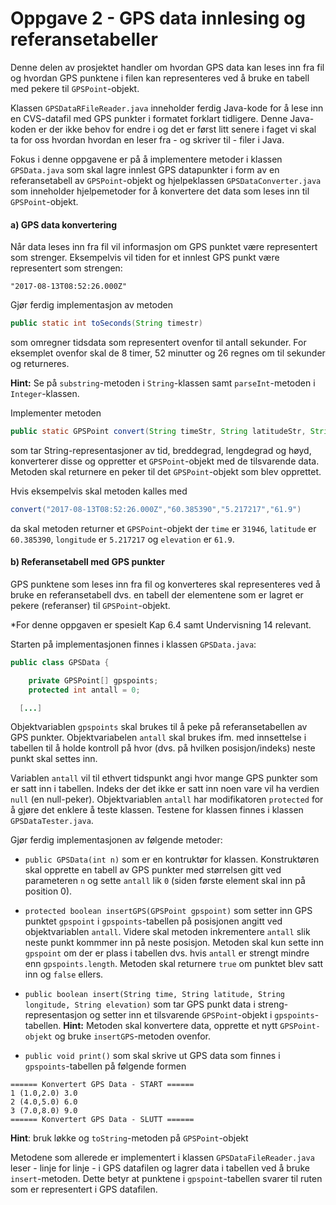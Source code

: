 # Oppgave 2 - GPS data innlesing og referansetabeller

Denne delen av prosjektet handler om hvordan GPS data kan leses inn fra fil og hvordan GPS punktene i filen kan representeres ved å bruke en tabell med pekere til `GPSPoint`-objekt.

Klassen `GPSDataRFileReader.java` inneholder ferdig Java-kode for å lese inn en CVS-datafil med GPS punkter i formatet forklart tidligere. Denne Java-koden er der ikke behov for endre i og det er først litt senere i faget vi skal ta for oss hvordan hvordan en leser fra - og skriver til - filer i Java.

Fokus i denne oppgavene er på å implementere metoder i klassen `GPSData.java` som skal lagre innlest GPS datapunkter i form av en referansetabell av `GPSPoint`-objekt og hjelpeklassen `GPSDataConverter.java` som inneholder hjelpemetoder for å konvertere det data som leses inn til `GPSPoint`-objekt.

#### a) GPS data konvertering

Når data leses inn fra fil vil informasjon om GPS punktet være representert som strenger. Eksempelvis vil tiden for et innlest GPS punkt være representert som strengen:

```
"2017-08-13T08:52:26.000Z"
```

Gjør ferdig implementasjon av metoden

```java
public static int toSeconds(String timestr)
```

som omregner tidsdata som representert ovenfor til antall sekunder. For eksemplet ovenfor skal de 8 timer, 52 minutter og 26  regnes om til sekunder og returneres.

**Hint:** Se på `substring`-metoden i `String`-klassen samt `parseInt`-metoden i `Integer`-klassen.  

Implementer metoden

```java
public static GPSPoint convert(String timeStr, String latitudeStr, String longitudeStr, String elevationStr) {
```

som tar String-representasjoner av tid, breddegrad, lengdegrad og høyd, konverterer disse og oppretter et `GPSPoint`-objekt med de tilsvarende data. Metoden skal returnere en peker til det `GPSPoint`-objekt som blev opprettet.

Hvis eksempelvis skal metoden kalles med

```java
convert("2017-08-13T08:52:26.000Z","60.385390","5.217217","61.9")
```

da skal metoden returner et `GPSPoint`-objekt der `time` er `31946`, `latitude` er `60.385390`, `longitude` er `5.217217` og `elevation` er `61.9`.

#### b) Referansetabell med GPS punkter

GPS punktene som leses inn fra fil og konverteres skal representeres ved å bruke en referansetabell dvs. en tabell der elementene som er lagret er pekere (referanser) til `GPSPoint`-objekt.

*For denne oppgaven er spesielt Kap 6.4 samt Undervisning 14 relevant.

Starten på implementasjonen finnes i klassen `GPSData.java`:

```java
public class GPSData {

	private GPSPoint[] gpspoints;
	protected int antall = 0;

  [...]
```

Objektvariablen `gpspoints` skal brukes til å peke på referansetabellen av GPS punkter. Objektvariabelen `antall` skal brukes ifm. med innsettelse i tabellen til å holde kontroll på hvor (dvs. på hvilken posisjon/indeks) neste punkt skal settes inn.

Variablen `antall` vil til ethvert tidspunkt angi hvor mange GPS punkter som er satt inn i tabellen. Indeks der det ikke er satt inn noen vare vil ha verdien `null` (en null-peker). Objektvariablen `antall` har modifikatoren `protected` for å gjøre det enklere å teste klassen. Testene for klassen finnes i klassen `GPSDataTester.java`.

Gjør ferdig implementasjonen av følgende metoder:

- `public GPSData(int n)` som er en kontruktør for klassen. Konstruktøren skal opprette en tabell av GPS punkter med størrelsen gitt ved parameteren `n` og sette `antall` lik `0` (siden første element skal inn på position 0).

- `protected boolean insertGPS(GPSPoint gpspoint)` som setter inn GPS punktet `gpspoint` i `gpspoints`-tabellen på posisjonen angitt ved objektvariablen `antall`. Videre skal metoden inkrementere `antall` slik neste punkt kommmer inn på neste posisjon. Metoden skal kun sette inn `gpspoint` om der er plass i tabellen dvs. hvis `antall` er strengt mindre enn `gpspoints.length`. Metoden skal returnere `true` om punktet blev satt inn og `false` ellers.

- `public boolean insert(String time, String latitude, String longitude, String elevation)` som tar GPS punkt data i streng-representasjon og setter inn et tilsvarende `GPSPoint`-objekt i `gpspoints`-tabellen. **Hint:** Metoden skal konvertere data, opprette et nytt `GPSPoint-objekt` og bruke `insertGPS`-metoden ovenfor.

- `public void print()` som skal skrive ut GPS data som finnes i `gpspoints`-tabellen på følgende formen

```
====== Konvertert GPS Data - START ======
1 (1.0,2.0) 3.0
2 (4.0,5.0) 6.0
3 (7.0,8.0) 9.0
====== Konvertert GPS Data - SLUTT ======
```

**Hint**: bruk løkke og `toString`-metoden på `GPSPoint`-objekt

Metodene som allerede er implementert i klassen `GPSDataFileReader.java` leser - linje for linje - i GPS datafilen og lagrer data i tabellen ved å bruke `insert`-metoden. Dette betyr at punktene i `gpspoint`-tabellen svarer til ruten som er representert i GPS datafilen.

